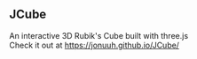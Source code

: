 ## JCube

An interactive 3D Rubik's Cube built with three.js  
Check it out at https://jonuuh.github.io/JCube/
